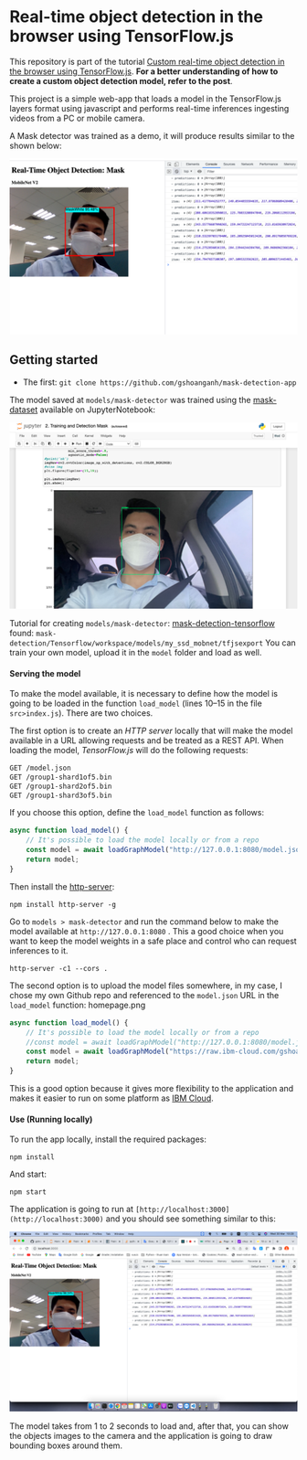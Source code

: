 # Real-time object detection in the browser using TensorFlow.js

This repository is part of the tutorial [Custom real-time object detection in the browser using TensorFlow.js](https://github.com/gshoanganh/mask-detection). **For a better understanding of how to create a custom object detection model, refer to the post**.


This project is a simple web-app that loads a model in the TensorFlow.js layers format using javascript and performs real-time inferences ingesting videos from a PC or mobile camera.

A Mask detector was trained as a demo, it will produce results similar to the shown below:

![Object detection demo](./git_media/mask-test.png)
<br/> 

## Getting started

- The first: `git clone https://github.com/gshoanganh/mask-detection-app`
<!-- - The second: `git clone https://github.com/gshoanganh/mask-detection.git` -->

The model saved at `models/mask-detector` was trained using the [mask-dataset](https://github.com/gshoanganh/mask-detection) available on JupyterNotebook:

<body> <a  href="https://github.com/gshoanganh/mask-detection">
<img  alt="Qries"
src="./git_media/mask-data-01.png">
</a>
</body
<br/>

Tutorial for creating `models/mask-detector`: [mask-detection-tensorflow](https://github.com/gshoanganh/mask-detection)
found: `mask-detection/Tensorflow/workspace/models/my_ssd_mobnet/tfjsexport`
You can train your own model, upload it in the `model` folder and load as well.
#### Serving the model

To make the model available, it is necessary to define how the model is going to be loaded in the function `load_model` (lines 10–15 in the file `src>index.js`). There are two choices.

The first option is to create an _HTTP server_ locally that will make the model available in a URL allowing requests and be treated as a REST API. When loading the model, _TensorFlow.js_ will do the following requests:

```
GET /model.json
GET /group1-shard1of5.bin
GET /group1-shard2of5.bin
GET /group1-shard3of5.bin 
```

If you choose this option, define the `load_model` function as follows:


```js
async function load_model() {
	// It's possible to load the model locally or from a repo
	const model = await loadGraphModel("http://127.0.0.1:8080/model.json");	
	return model;
}
```
Then install the [http-server](https://www.npmjs.com/package/http-server):

```
npm install http-server -g
```

Go to `models > mask-detector` and run the command below to make the model available at `http://127.0.0.1:8080` . This a good choice when you want to keep the model weights in a safe place and control who can request inferences to it.

```
http-server -c1 --cors .
```
The second option is to upload the model files somewhere, in my case, I chose my own Github repo and referenced to the `model.json` URL in the `load_model` function:
homepage.png
```js
async function load_model() {
	// It's possible to load the model locally or from a repo
	//const model = await loadGraphModel("http://127.0.0.1:8080/model.json");
	const model = await loadGraphModel("https://raw.ibm-cloud.com/gshoanganh/TFJS-object-detection/master/models/mask-detector/model.json");
	return model;
}
```

This is a good option because it gives more flexibility to the application and makes it easier to run on some platform as [IBM Cloud](https://cloud.ibm.com/).

#### Use (Running locally)
To run the app locally, install the required packages:

```
npm install
```

And start:

```
npm start
```

The application is going to run at `[http://localhost:3000](http://localhost:3000)` and you should see something similar to this:

![App home page](./git_media/homepage.png)

The model takes from 1 to 2 seconds to load and, after that, you can show the objects images to the camera and the application is going to draw bounding boxes around them.

